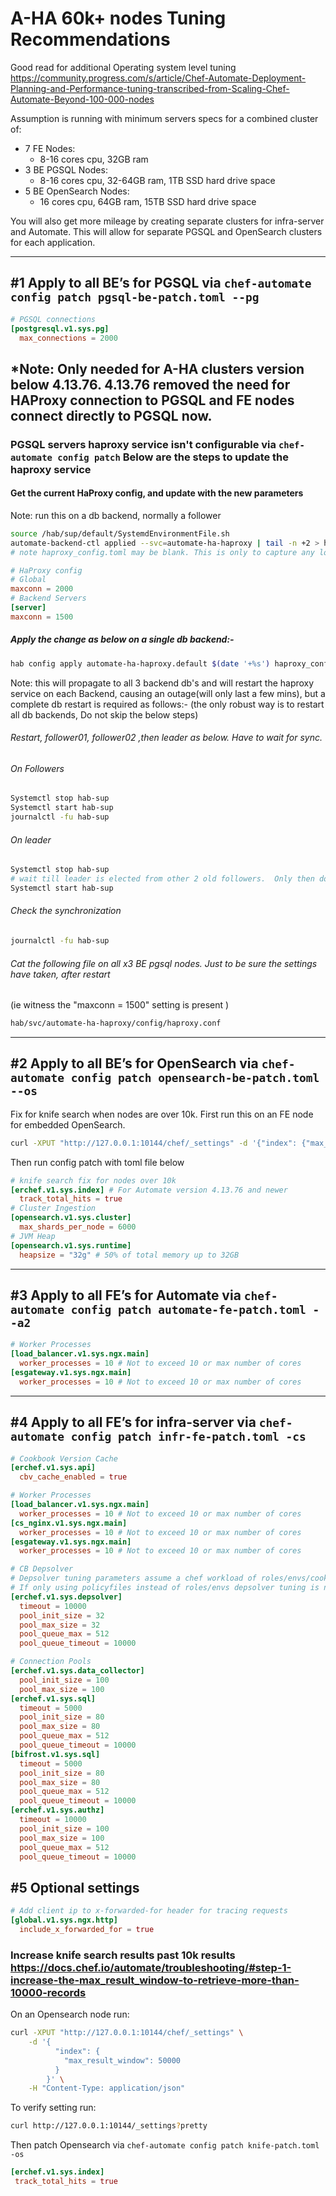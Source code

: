 # A-HA  60k+ nodes Tuning Recommendations

Good read for additional Operating system level tuning <https://community.progress.com/s/article/Chef-Automate-Deployment-Planning-and-Performance-tuning-transcribed-from-Scaling-Chef-Automate-Beyond-100-000-nodes>

Assumption is running with minimum servers specs for a combined cluster of:

- 7 FE Nodes:
  - 8-16 cores cpu, 32GB ram
- 3 BE PGSQL Nodes:
  - 8-16 cores cpu, 32-64GB ram, 1TB SSD hard drive space
- 5 BE OpenSearch Nodes:
  - 16 cores cpu, 64GB ram, 15TB SSD hard drive space

You will also get more mileage by creating separate clusters for infra-server and Automate. This will allow for separate PGSQL and OpenSearch clusters for each application.

---

## #1 Apply to all BE’s for PGSQL via `chef-automate config patch pgsql-be-patch.toml --pg`

```toml
# PGSQL connections
[postgresql.v1.sys.pg]
  max_connections = 2000
```

## *Note: Only needed for A-HA clusters version below 4.13.76. 4.13.76 removed the need for HAProxy connection to PGSQL and FE nodes connect directly to PGSQL now.

### PGSQL servers haproxy service isn't configurable via `chef-automate config patch` Below are the steps to update the haproxy service

#### Get the current HaProxy config, and update with the new parameters

Note: run this on a db backend, normally a follower

```bash
source /hab/sup/default/SystemdEnvironmentFile.sh
automate-backend-ctl applied --svc=automate-ha-haproxy | tail -n +2 > haproxy_config.toml
# note haproxy_config.toml may be blank. This is only to capture any local customisations that might have occurred
```

```toml
# HaProxy config
# Global
maxconn = 2000
# Backend Servers
[server]
maxconn = 1500
```

##### Apply the change as below on a single db backend:-

```bash
hab config apply automate-ha-haproxy.default $(date '+%s') haproxy_config.toml
```

Note: this will propagate to all 3 backend db's and will restart the haproxy service on each Backend, causing an outage(will only last a few mins), but a complete db restart is required as follows:- (the only robust way is to restart all db backends, Do not skip the below steps)

###### Restart, follower01, follower02 ,then leader as below.  Have to wait for sync.

###### On Followers

```bash
Systemctl stop hab-sup 
Systemctl start hab-sup 
journalctl -fu hab-sup
```

###### On leader

```bash
Systemctl stop hab-sup
# wait till leader is elected from other 2 old followers.  Only then do the start 
Systemctl start hab-sup
```

###### Check the synchronization

```bash
journalctl -fu hab-sup
```

###### Cat the following file on all x3 BE pgsql nodes.  Just to be sure the settings have taken, after restart

(ie witness the "maxconn = 1500" setting is present )

```bash
hab/svc/automate-ha-haproxy/config/haproxy.conf
```

---

## #2 Apply to all BE’s for OpenSearch via `chef-automate config patch opensearch-be-patch.toml --os`

Fix for knife search when nodes are over 10k. First run this on an FE node for embedded OpenSearch.

```bash
curl -XPUT "http://127.0.0.1:10144/chef/_settings" -d '{"index": {"max_result_window": 100000}}' -H "Content-Type: application/json"
```

Then run config patch with toml file below

```toml
# knife search fix for nodes over 10k
[erchef.v1.sys.index] # For Automate version 4.13.76 and newer
  track_total_hits = true
# Cluster Ingestion
[opensearch.v1.sys.cluster]
  max_shards_per_node = 6000
# JVM Heap
[opensearch.v1.sys.runtime]
  heapsize = "32g" # 50% of total memory up to 32GB
```

---

## #3 Apply to all FE’s for Automate via `chef-automate config patch automate-fe-patch.toml --a2`

```toml
# Worker Processes
[load_balancer.v1.sys.ngx.main]
  worker_processes = 10 # Not to exceed 10 or max number of cores
[esgateway.v1.sys.ngx.main]
  worker_processes = 10 # Not to exceed 10 or max number of cores
```

---

## #4 Apply to all FE’s for infra-server via `chef-automate config patch infr-fe-patch.toml -cs`

```toml
# Cookbook Version Cache
[erchef.v1.sys.api]
  cbv_cache_enabled = true

# Worker Processes
[load_balancer.v1.sys.ngx.main]
  worker_processes = 10 # Not to exceed 10 or max number of cores
[cs_nginx.v1.sys.ngx.main]
  worker_processes = 10 # Not to exceed 10 or max number of cores
[esgateway.v1.sys.ngx.main]
  worker_processes = 10 # Not to exceed 10 or max number of cores

# CB Depsolver
# Depsolver tuning parameters assume a chef workload of roles/envs/cookbooks
# If only using policyfiles instead of roles/envs depsolver tuning is not required 
[erchef.v1.sys.depsolver]
  timeout = 10000
  pool_init_size = 32
  pool_max_size = 32
  pool_queue_max = 512
  pool_queue_timeout = 10000

# Connection Pools
[erchef.v1.sys.data_collector]
  pool_init_size = 100
  pool_max_size = 100
[erchef.v1.sys.sql]
  timeout = 5000
  pool_init_size = 80
  pool_max_size = 80
  pool_queue_max = 512
  pool_queue_timeout = 10000
[bifrost.v1.sys.sql]
  timeout = 5000
  pool_init_size = 80
  pool_max_size = 80
  pool_queue_max = 512
  pool_queue_timeout = 10000
[erchef.v1.sys.authz]
  timeout = 10000
  pool_init_size = 100
  pool_max_size = 100
  pool_queue_max = 512
  pool_queue_timeout = 10000
```

## #5 Optional settings

```toml
# Add client ip to x-forwarded-for header for tracing requests
[global.v1.sys.ngx.http]
  include_x_forwarded_for = true
```

### Increase knife search results past 10k results <https://docs.chef.io/automate/troubleshooting/#step-1-increase-the-max_result_window-to-retrieve-more-than-10000-records>

On an Opensearch node run:

```bash
curl -XPUT "http://127.0.0.1:10144/chef/_settings" \
    -d '{
          "index": {
            "max_result_window": 50000
          }
        }' \
    -H "Content-Type: application/json"
```

To verify setting run:

```bash
curl http://127.0.0.1:10144/_settings?pretty
```

Then patch Opensearch via `chef-automate config patch knife-patch.toml -os`

```toml
[erchef.v1.sys.index]
 track_total_hits = true
```

